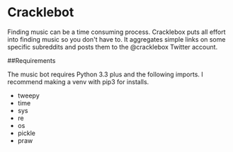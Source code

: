 # Cracklebot

Finding music can be a time consuming process. Cracklebox puts all effort into finding music so you don't have to.
It aggregates simple links on some specific subreddits and posts them to the @cracklebox Twitter account.

##Requirements

The music bot requires Python 3.3 plus and the following imports. I recommend making a venv with pip3 for installs.


* tweepy
* time
* sys 
* re
* os
* pickle
* praw
